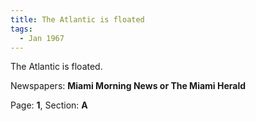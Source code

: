 ```yaml
---  
title: The Atlantic is floated  
tags:  
  - Jan 1967  
---  
```

  
The Atlantic is floated.  
  
Newspapers: **Miami Morning News or The Miami Herald**  
  
Page: **1**, Section: **A** 
